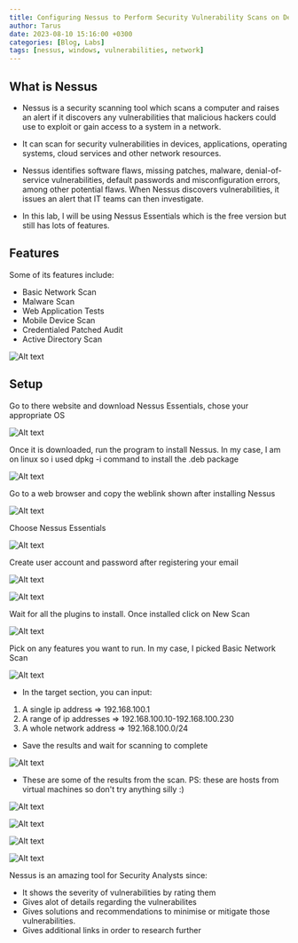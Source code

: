 ```yaml
---
title: Configuring Nessus to Perform Security Vulnerability Scans on Devices
author: Tarus
date: 2023-08-10 15:16:00 +0300
categories: [Blog, Labs]
tags: [nessus, windows, vulnerabilities, network]
---
```


## What is Nessus
- Nessus is a security scanning tool which scans a computer and raises an alert if it discovers any vulnerabilities that malicious hackers could use to exploit or gain access to a system in a network.
- It can scan for security vulnerabilities in devices, applications, operating systems, cloud services and other network resources.
- Nessus identifies software flaws, missing patches, malware, denial-of-service vulnerabilities, default passwords and misconfiguration errors, among other potential flaws. When Nessus discovers vulnerabilities, it issues an alert that IT teams can then investigate.

- In this lab, I will be using Nessus Essentials which is the free version but still has lots of features.

## Features
Some of its features include:
- Basic Network Scan
- Malware Scan
- Web Application Tests
- Mobile Device Scan
- Credentialed Patched Audit
- Active Directory Scan

![Alt text](/assets/nessus/image.png)

## Setup

Go to there website and download Nessus Essentials, chose your appropriate OS

![Alt text](/assets/nessus/image-5.png)

Once it is downloaded, run the program to install Nessus. In my case, I am on linux so i used dpkg -i command to install the .deb package 

![Alt text](/assets/nessus/image-6.png)

Go to a web browser and copy the weblink shown after installing Nessus

![Alt text](/assets/nessus/image-7.png)

Choose Nessus Essentials

![Alt text](/assets/nessus/image-8.png)

Create user account and password after registering your email

![Alt text](/assets/nessus/image-9.png)

![Alt text](/assets/nessus/image-10.png)

Wait for all the plugins to install. Once installed click on New Scan

![Alt text](/assets/nessus/image-11.png)

Pick on any features you want to run. In my case, I picked Basic Network Scan

![Alt text](/assets/nessus/image-12.png)

- In the target section, you can input:
1. A single ip address => 192.168.100.1
2. A range of ip addresses => 192.168.100.10-192.168.100.230
3. A whole network address => 192.168.100.0/24 

- Save the results and wait for scanning to complete

![Alt text](/assets/nessus/image-13.png)

- These are some of the results from the scan.
PS: these are hosts from virtual machines so don't try anything silly :)

![Alt text](/assets/nessus/image-1.png)

![Alt text](/assets/nessus/image-2.png)

![Alt text](/assets/nessus/image-3.png)

![Alt text](/assets/nessus/image-4.png)

Nessus is an amazing tool for Security Analysts since:
- It shows the severity of vulnerabilities by rating them
- Gives alot of details regarding the vulnerabilites
- Gives solutions and recommendations to minimise or mitigate those vulnerabilities.
- Gives additional links in order to research further